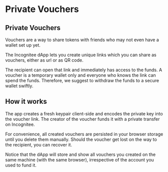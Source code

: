 # Private Vouchers

## Private Vouchers

Vouchers are a way to share tokens with friends who may not even have a wallet set up yet.

The Incognitee dApp lets you create unique links which you can share as vouchers, either as url or as QR code.

The recipient can open that link and immediately has access to the funds. A voucher is a temporary wallet only and everyone who knows the link can spend the funds. Therefore, we suggest to withdraw the funds to a secure wallet swiftly.

## How it works

The app creates a fresh keypair client-side and encodes the private key into the voucher link. The creator of the voucher funds it with a private transfer on Incognitee.

For convenience, all created vouchers are persisted in your browser storage until you delete them manually. Should the voucher get lost on the way to the recipient, you can recover it.

Notice that the dApp will store and show all vouchers you created on the same machine (with the same browser), irrespective of the account you used to fund it.
